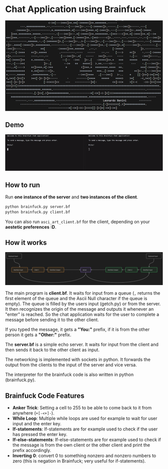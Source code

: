 # Chat Application using Brainfuck

![Ewor Asci Art - Client.bf](visuals/ewor_art.PNG)

## Demo

![chat](visuals/chat.gif)

## How to run

Run **one instance of the server** and **two instances of the client**.

```bash
python brainfuck.py server.bf
python brainfuck.py client.bf
```

You can also run ```asci_art_client.bf``` for the client, depending on your **aestetic preferences :D**.

## How it works

![brainfuck_diagram](visuals/Diagram.PNG)

The main program is **client.bf**. It waits for input from a queue (```,``` returns the first element of the queue and the Ascii Null character if the queue is empty). The queue is filled by the users input (getch.py) or from the server. It then recognizes the origin of the message and outputs it whenever an "enter" is reached. So the chat application waits for the user to complete a message before sending it to the other client.

If you typed the message, it gets a **"You:"** prefix, if it is from the other person it gets a **"Other:"** prefix.

The **server.bf** is a simple echo server. It waits for input from the client and then sends it back to the other client as input.

The networking is implemented with sockets in python. It forwards the output from the clients to the input of the server and vice versa.

The interpreter for the brainfuck code is also written in python (brainfuck.py).


## Brainfuck Code Features

- **Anker Trick**: Setting a cell to 255 to be able to come back to it from anywhere (```+[-<+]-```). 
- **While Loop**: Multiple while loops are used for example to wait for user input and the enter key.
- **If-statements**: If-statements are for example used to check if the user has pressed the enter key.
- **If-else-statements**: If-else-statements are for example used to check if the message is from the own client or the other client and print the prefix accordingly.
- **Inverting 0**: convert 0 to something nonzero and nonzero numbers to zero (this is negation in Brainfuck; very useful for if-statements).
